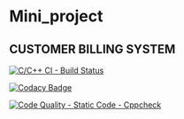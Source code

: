 # Mini_project
## CUSTOMER BILLING SYSTEM

[![C/C++ CI - Build Status](https://github.com/kushwahaanshika/Mini_project/actions/workflows/main.yml/badge.svg)](https://github.com/kushwahaanshika/Mini_project/actions/workflows/main.yml)

[![Codacy Badge](https://app.codacy.com/project/badge/Grade/f23fdb148ebe488981657b0718599c65)](https://www.codacy.com/gh/kushwahaanshika/Mini_project/dashboard?utm_source=github.com&amp;utm_medium=referral&amp;utm_content=kushwahaanshika/Mini_project&amp;utm_campaign=Badge_Grade)

[![Code Quality - Static Code - Cppcheck](https://github.com/kushwahaanshika/Mini_project/actions/workflows/cpp_check.yml/badge.svg)](https://github.com/kushwahaanshika/Mini_project/actions/workflows/cpp_check.yml)
